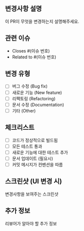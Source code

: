 ## 변경사항 설명
이 PR이 무엇을 변경하는지 설명해주세요.

## 관련 이슈
- Closes #(이슈 번호)
- Related to #(이슈 번호)

## 변경 유형
- [ ] 버그 수정 (Bug fix)
- [ ] 새로운 기능 (New feature)
- [ ] 리팩토링 (Refactoring)
- [ ] 문서 수정 (Documentation)
- [ ] 기타 (Other)

## 체크리스트
- [ ] 코드가 정상적으로 빌드됨
- [ ] 모든 테스트 통과
- [ ] 새로운 기능에 대한 테스트 추가
- [ ] 문서 업데이트 (필요시)
- [ ] 커밋 메시지가 컨벤션을 따름

## 스크린샷 (UI 변경 시)
변경사항을 보여주는 스크린샷

## 추가 정보
리뷰어가 알아야 할 추가 정보
